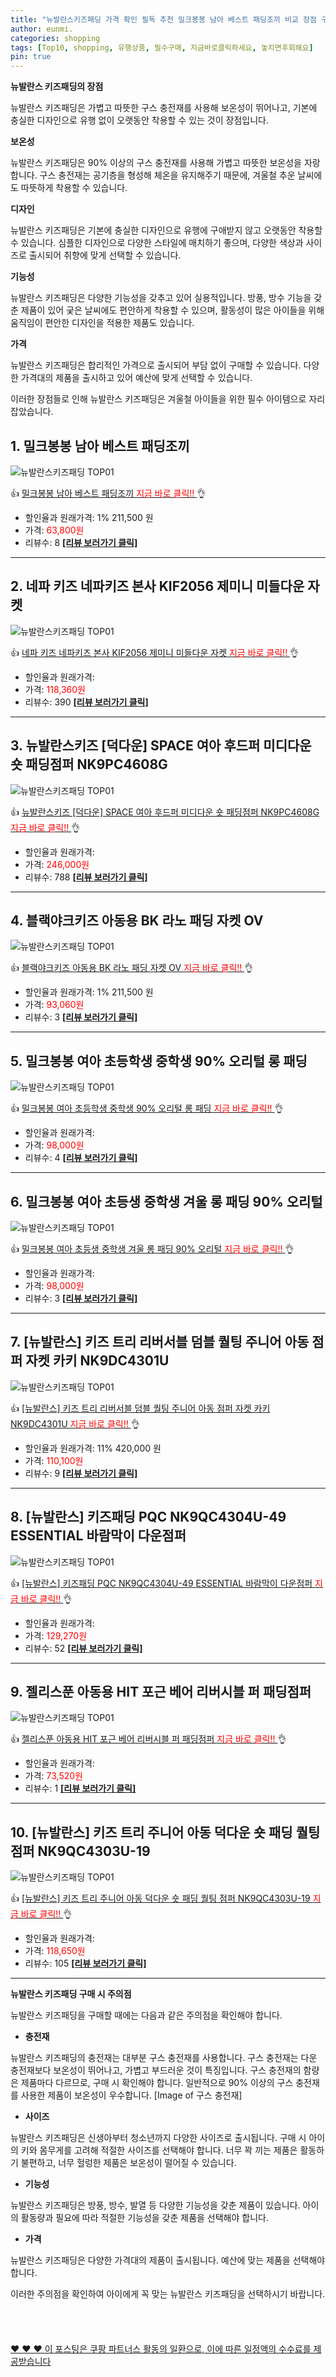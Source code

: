 ```yaml
---
title: "뉴발란스키즈패딩 가격 확인 필독 추천 밀크봉봉 남아 베스트 패딩조끼 비교 장점 구매가이드"
author: eunmi.
categories: shopping
tags: [Top10, shopping, 유행상품, 필수구매, 지금바로클릭하세요, 놓치면후회해요]
pin: true
---
```

**뉴발란스 키즈패딩의 장점**

뉴발란스 키즈패딩은 가볍고 따뜻한 구스 충전재를 사용해 보온성이 뛰어나고, 기본에 충실한 디자인으로 유행 없이 오랫동안 착용할 수 있는 것이 장점입니다.

**보온성**

뉴발란스 키즈패딩은 90% 이상의 구스 충전재를 사용해 가볍고 따뜻한 보온성을 자랑합니다. 구스 충전재는 공기층을 형성해 체온을 유지해주기 때문에, 겨울철 추운 날씨에도 따뜻하게 착용할 수 있습니다.

**디자인**

뉴발란스 키즈패딩은 기본에 충실한 디자인으로 유행에 구애받지 않고 오랫동안 착용할 수 있습니다. 심플한 디자인으로 다양한 스타일에 매치하기 좋으며, 다양한 색상과 사이즈로 출시되어 취향에 맞게 선택할 수 있습니다.

**기능성**

뉴발란스 키즈패딩은 다양한 기능성을 갖추고 있어 실용적입니다. 방풍, 방수 기능을 갖춘 제품이 있어 궂은 날씨에도 편안하게 착용할 수 있으며, 활동성이 많은 아이들을 위해 움직임이 편안한 디자인을 적용한 제품도 있습니다.

**가격**

뉴발란스 키즈패딩은 합리적인 가격으로 출시되어 부담 없이 구매할 수 있습니다. 다양한 가격대의 제품을 출시하고 있어 예산에 맞게 선택할 수 있습니다.

이러한 장점들로 인해 뉴발란스 키즈패딩은 겨울철 아이들을 위한 필수 아이템으로 자리 잡았습니다.

   

## 1. 밀크봉봉 남아 베스트 패딩조끼

![뉴발란스키즈패딩 TOP01](https://thumbnail10.coupangcdn.com/thumbnails/remote/230x230ex/image/vendor_inventory/b5a3/b4d7ef7bd4c73376fc4d02e2cd694109bb7a91bf3ec20b798d15e6d9d9c8.jpg)


👍 [밀크봉봉 남아 베스트 패딩조끼 <font color=red> 지금 바로 클릭!! </font> ](https://link.coupang.com/re/AFFSDP?lptag=AF3617701&subid=GithubCoopas&pageKey=7694383277&traceid=V0-153&itemId=20584015867&vendorItemId=87659086667) 👌 


- 할인율과 원래가격: 1%  211,500   원
- 가격: <span style='color:red'>63,800원</span>
- 리뷰수: 8  [**[리뷰 보러가기 클릭]**](https://link.coupang.com/re/AFFSDP?lptag=AF3617701&subid=GithubCoopas&pageKey=7694383277&traceid=V0-153&itemId=20584015867&vendorItemId=87659086667)

---


   

## 2. 네파 키즈 네파키즈 본사 KIF2056 제미니 미들다운 자켓

![뉴발란스키즈패딩 TOP01](https://thumbnail6.coupangcdn.com/thumbnails/remote/230x230ex/image/vendor_inventory/901e/151a7afc7f0166cc41a1e4675658d4b465474f770d5707fe7381f95e332f.jpg)


👍 [네파 키즈 네파키즈 본사 KIF2056 제미니 미들다운 자켓 <font color=red> 지금 바로 클릭!! </font> ](https://link.coupang.com/re/AFFSDP?lptag=AF3617701&subid=GithubCoopas&pageKey=6728620002&traceid=V0-153&itemId=15671348551&vendorItemId=82886903467) 👌 


- 할인율과 원래가격: 
- 가격: <span style='color:red'>118,360원</span>
- 리뷰수: 390  [**[리뷰 보러가기 클릭]**](https://link.coupang.com/re/AFFSDP?lptag=AF3617701&subid=GithubCoopas&pageKey=6728620002&traceid=V0-153&itemId=15671348551&vendorItemId=82886903467)

---


   

## 3. 뉴발란스키즈 [덕다운] SPACE 여아 후드퍼 미디다운 숏 패딩점퍼 NK9PC4608G

![뉴발란스키즈패딩 TOP01](https://thumbnail6.coupangcdn.com/thumbnails/remote/230x230ex/image/vendor_inventory/8dc2/f4bd9068212345234b3e6ef8be430f67ff7f7b92e89aa3c49858ffe02d2a.jpg)


👍 [뉴발란스키즈 [덕다운] SPACE 여아 후드퍼 미디다운 숏 패딩점퍼 NK9PC4608G <font color=red> 지금 바로 클릭!! </font> ](https://link.coupang.com/re/AFFSDP?lptag=AF3617701&subid=GithubCoopas&pageKey=7698162867&traceid=V0-153&itemId=20603847080&vendorItemId=87678478313) 👌 


- 할인율과 원래가격: 
- 가격: <span style='color:red'>246,000원</span>
- 리뷰수: 788  [**[리뷰 보러가기 클릭]**](https://link.coupang.com/re/AFFSDP?lptag=AF3617701&subid=GithubCoopas&pageKey=7698162867&traceid=V0-153&itemId=20603847080&vendorItemId=87678478313)

---


   

## 4. 블랙야크키즈 아동용 BK 라노 패딩 자켓 OV

![뉴발란스키즈패딩 TOP01](https://thumbnail7.coupangcdn.com/thumbnails/remote/230x230ex/image/retail/images/2022/11/02/15/1/4b7e85b2-87ea-4ebc-b09f-11124dfb4c7e.jpg)


👍 [블랙야크키즈 아동용 BK 라노 패딩 자켓 OV <font color=red> 지금 바로 클릭!! </font> ](https://link.coupang.com/re/AFFSDP?lptag=AF3617701&subid=GithubCoopas&pageKey=6887983189&traceid=V0-153&itemId=16527223459&vendorItemId=83714173945) 👌 


- 할인율과 원래가격: 1%  211,500   원
- 가격: <span style='color:red'>93,060원</span>
- 리뷰수: 3  [**[리뷰 보러가기 클릭]**](https://link.coupang.com/re/AFFSDP?lptag=AF3617701&subid=GithubCoopas&pageKey=6887983189&traceid=V0-153&itemId=16527223459&vendorItemId=83714173945)

---


   

## 5. 밀크봉봉 여아 초등학생 중학생 90% 오리털 롱 패딩

![뉴발란스키즈패딩 TOP01](https://thumbnail10.coupangcdn.com/thumbnails/remote/230x230ex/image/vendor_inventory/f327/6c0bc994addea4489ed990d5f26a5343d878eb3730e42c0fb92c6324360e.jpg)


👍 [밀크봉봉 여아 초등학생 중학생 90% 오리털 롱 패딩 <font color=red> 지금 바로 클릭!! </font> ](https://link.coupang.com/re/AFFSDP?lptag=AF3617701&subid=GithubCoopas&pageKey=7683970899&traceid=V0-153&itemId=20530460206&vendorItemId=87607524623) 👌 


- 할인율과 원래가격: 
- 가격: <span style='color:red'>98,000원</span>
- 리뷰수: 4  [**[리뷰 보러가기 클릭]**](https://link.coupang.com/re/AFFSDP?lptag=AF3617701&subid=GithubCoopas&pageKey=7683970899&traceid=V0-153&itemId=20530460206&vendorItemId=87607524623)

---


   

## 6. 밀크봉봉 여아 초등생 중학생 겨울 롱 패딩 90% 오리털

![뉴발란스키즈패딩 TOP01](https://thumbnail8.coupangcdn.com/thumbnails/remote/230x230ex/image/vendor_inventory/6e67/fb4d543637ea0a8dd313bc67f3c189cb98edefebac2f5bb1bbe2dd9fe8e6.jpg)


👍 [밀크봉봉 여아 초등생 중학생 겨울 롱 패딩 90% 오리털 <font color=red> 지금 바로 클릭!! </font> ](https://link.coupang.com/re/AFFSDP?lptag=AF3617701&subid=GithubCoopas&pageKey=7683981930&traceid=V0-153&itemId=20530506547&vendorItemId=87607568070) 👌 


- 할인율과 원래가격: 
- 가격: <span style='color:red'>98,000원</span>
- 리뷰수: 3  [**[리뷰 보러가기 클릭]**](https://link.coupang.com/re/AFFSDP?lptag=AF3617701&subid=GithubCoopas&pageKey=7683981930&traceid=V0-153&itemId=20530506547&vendorItemId=87607568070)

---


   

## 7. [뉴발란스] 키즈 트리 리버서블 덤블 퀄팅 주니어 아동 점퍼 자켓 카키 NK9DC4301U

![뉴발란스키즈패딩 TOP01](https://thumbnail6.coupangcdn.com/thumbnails/remote/230x230ex/image/vendor_inventory/754e/9692030aa2fc06010b8ef5391a62e64ab235f2ac70e84e37f388db139db7.jpg)


👍 [[뉴발란스] 키즈 트리 리버서블 덤블 퀄팅 주니어 아동 점퍼 자켓 카키 NK9DC4301U <font color=red> 지금 바로 클릭!! </font> ](https://link.coupang.com/re/AFFSDP?lptag=AF3617701&subid=GithubCoopas&pageKey=7475695767&traceid=V0-153&itemId=19516155325&vendorItemId=86627970382) 👌 


- 할인율과 원래가격: 11%  420,000   원
- 가격: <span style='color:red'>110,100원</span>
- 리뷰수: 9  [**[리뷰 보러가기 클릭]**](https://link.coupang.com/re/AFFSDP?lptag=AF3617701&subid=GithubCoopas&pageKey=7475695767&traceid=V0-153&itemId=19516155325&vendorItemId=86627970382)

---


   

## 8. [뉴발란스] 키즈패딩 PQC NK9QC4304U-49 ESSENTIAL 바람막이 다운점퍼

![뉴발란스키즈패딩 TOP01](https://thumbnail8.coupangcdn.com/thumbnails/remote/230x230ex/image/vendor_inventory/d65f/fd6890b8928ade8663e25968b3b93650ffe1b37849b49ac1cc10591130c7.jpg)


👍 [[뉴발란스] 키즈패딩 PQC NK9QC4304U-49 ESSENTIAL 바람막이 다운점퍼 <font color=red> 지금 바로 클릭!! </font> ](https://link.coupang.com/re/AFFSDP?lptag=AF3617701&subid=GithubCoopas&pageKey=7691137888&traceid=V0-153&itemId=20567871563&vendorItemId=87718481455) 👌 


- 할인율과 원래가격: 
- 가격: <span style='color:red'>129,270원</span>
- 리뷰수: 52  [**[리뷰 보러가기 클릭]**](https://link.coupang.com/re/AFFSDP?lptag=AF3617701&subid=GithubCoopas&pageKey=7691137888&traceid=V0-153&itemId=20567871563&vendorItemId=87718481455)

---


   

## 9. 젤리스푼 아동용 HIT 포근 베어 리버시블 퍼 패딩점퍼

![뉴발란스키즈패딩 TOP01](https://thumbnail6.coupangcdn.com/thumbnails/remote/230x230ex/image/vendor_inventory/aac2/4a5e6b8fd042530c7d4b32f5fac0b3f9159d6ce018a305dcf70393c976a7.jpg)


👍 [젤리스푼 아동용 HIT 포근 베어 리버시블 퍼 패딩점퍼 <font color=red> 지금 바로 클릭!! </font> ](https://link.coupang.com/re/AFFSDP?lptag=AF3617701&subid=GithubCoopas&pageKey=7565641861&traceid=V0-153&itemId=19941792930&vendorItemId=87125884937) 👌 


- 할인율과 원래가격: 
- 가격: <span style='color:red'>73,520원</span>
- 리뷰수: 1  [**[리뷰 보러가기 클릭]**](https://link.coupang.com/re/AFFSDP?lptag=AF3617701&subid=GithubCoopas&pageKey=7565641861&traceid=V0-153&itemId=19941792930&vendorItemId=87125884937)

---


   

## 10. [뉴발란스] 키즈 트리 주니어 아동 덕다운 숏 패딩 퀄팅 점퍼 NK9QC4303U-19

![뉴발란스키즈패딩 TOP01](https://thumbnail9.coupangcdn.com/thumbnails/remote/230x230ex/image/vendor_inventory/d795/4dcc05e15836709925046bba09ccf07d44e2fd3516979b834f998aeba36d.jpg)


👍 [[뉴발란스] 키즈 트리 주니어 아동 덕다운 숏 패딩 퀄팅 점퍼 NK9QC4303U-19 <font color=red> 지금 바로 클릭!! </font> ](https://link.coupang.com/re/AFFSDP?lptag=AF3617701&subid=GithubCoopas&pageKey=7475695603&traceid=V0-153&itemId=19516154335&vendorItemId=86627970409) 👌 


- 할인율과 원래가격: 
- 가격: <span style='color:red'>118,650원</span>
- 리뷰수: 105  [**[리뷰 보러가기 클릭]**](https://link.coupang.com/re/AFFSDP?lptag=AF3617701&subid=GithubCoopas&pageKey=7475695603&traceid=V0-153&itemId=19516154335&vendorItemId=86627970409)

---
**뉴발란스 키즈패딩 구매 시 주의점**

뉴발란스 키즈패딩을 구매할 때에는 다음과 같은 주의점을 확인해야 합니다.

* **충전재**

뉴발란스 키즈패딩의 충전재는 대부분 구스 충전재를 사용합니다. 구스 충전재는 다운 충전재보다 보온성이 뛰어나고, 가볍고 부드러운 것이 특징입니다. 구스 충전재의 함량은 제품마다 다르므로, 구매 시 확인해야 합니다. 일반적으로 90% 이상의 구스 충전재를 사용한 제품이 보온성이 우수합니다.
[Image of 구스 충전재]

* **사이즈**

뉴발란스 키즈패딩은 신생아부터 청소년까지 다양한 사이즈로 출시됩니다. 구매 시 아이의 키와 몸무게를 고려해 적절한 사이즈를 선택해야 합니다. 너무 꽉 끼는 제품은 활동하기 불편하고, 너무 헐렁한 제품은 보온성이 떨어질 수 있습니다.

* **기능성**

뉴발란스 키즈패딩은 방풍, 방수, 발열 등 다양한 기능성을 갖춘 제품이 있습니다. 아이의 활동량과 필요에 따라 적절한 기능성을 갖춘 제품을 선택해야 합니다.

* **가격**

뉴발란스 키즈패딩은 다양한 가격대의 제품이 출시됩니다. 예산에 맞는 제품을 선택해야 합니다.

이러한 주의점을 확인하여 아이에게 꼭 맞는 뉴발란스 키즈패딩을 선택하시기 바랍니다.<br><br><br><br><br> [ ❤ ❤ ❤ 이 포스팅은 쿠팡 파트너스 활동의 일환으로, 이에 따른 일정액의 수수료를 제공받습니다](https://link.coupang.com/a/bcEFyh)